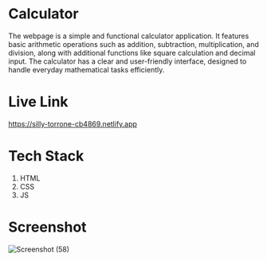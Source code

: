 # Calculator
The webpage is a simple and functional calculator application. It features basic arithmetic operations such as addition, subtraction, multiplication, and division, along with additional functions like square calculation and decimal input. The calculator has a clear and user-friendly interface, designed to handle everyday mathematical tasks efficiently.
# Live Link
https://silly-torrone-cb4869.netlify.app
# Tech Stack
1. HTML
2. CSS
3. JS
# Screenshot
![Screenshot (58)](https://github.com/habi-navitha/calcutaor/assets/141555190/ae92fe6a-bb14-43f0-8796-8bdf4d0c918b)
